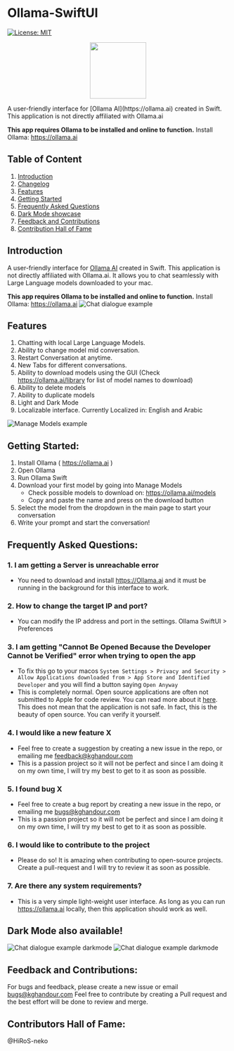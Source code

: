 # Ollama-SwiftUI
[![License: MIT](https://img.shields.io/badge/License-MIT-yellow.svg)](https://opensource.org/licenses/MIT)

<p align="center">
    <img src="assets/images/OllamaSwift.svg" width="128">
</p>
A user-friendly interface for [Ollama AI](https://ollama.ai) created in Swift. This application is not directly affiliated with Ollama.ai

**This app requires Ollama to be installed and online to function.** Install Ollama: https://ollama.ai

## Table of Content
1. [Introduction](#introduction)
2. [Changelog](CHANGELOG.md)
3. [Features](#features)
4. [Getting Started](#getting-started)
5. [Frequently Asked Questions](#frequently-asked-questions)
6. [Dark Mode showcase](#dark-mode-also-available)
7. [Feedback and Contributions](#feedback-and-contributions)
8. [Contribution Hall of Fame](#contributors-hall-of-fame)

## Introduction
A user-friendly interface for [Ollama AI](https://ollama.ai) created in Swift. This application is not directly affiliated with Ollama.ai. It allows you to chat seamlessly with Large Language models downloaded to your mac. 

**This app requires Ollama to be installed and online to function.** Install Ollama: https://ollama.ai
![Chat dialogue example](assets/images/LightMode1.png)


## Features
1. Chatting with local Large Language Models.
2. Ability to change model mid conversation.
3. Restart Conversation at anytime.
4. New Tabs for different conversations.
5. Ability to download models using the GUI (Check https://ollama.ai/library for list of model names to download)
6. Ability to delete models
7. Ability to duplicate models
8. Light and Dark Mode
9. Localizable interface. Currently Localized in: English and Arabic

![Manage Models example](assets/images/LightMode2.png)

## Getting Started:
1. Install Ollama ( https://ollama.ai )
2. Open Ollama
3. Run Ollama Swift
4. Download your first model by going into Manage Models
    - Check possible models to download on: https://ollama.ai/models
    - Copy and paste the name and press on the download button
5. Select the model from the dropdown in the main page to start your conversation
6. Write your prompt and start the conversation!

## Frequently Asked Questions:
### 1. I am getting a Server is unreachable error
- You need to download and install https://Ollama.ai and it must be running in the background for this interface to work.

### 2. How to change the target IP and port?
- You can modify the IP address and port in the settings. Ollama SwiftUI > Preferences

### 3. I am getting "Cannot Be Opened Because the Developer Cannot be Verified" error when trying to open the app
- To fix this go to your macos `System Settings > Privacy and Security > Allow Applications downloaded from > App Store and Identified Developer` and you will find a button saying `Open Anyway`
- This is completely normal. Open source applications are often not submitted to Apple for code review. You can read more about it [here](https://support.apple.com/en-gb/guide/mac-help/mh40616/mac). This does not mean that the application is not safe. In fact, this is the beauty of open source. You can verify it yourself. 

### 4. I would like a new feature X 
- Feel free to create a suggestion by creating a new issue in the repo, or emailing me feedback@kghandour.com 
- This is a passion project so it will not be perfect and since I am doing it on my own time, I will try my best to get to it as soon as possible.

### 5. I found bug X
- Feel free to create a bug report by creating a new issue in the repo, or emailing me bugs@kghandour.com 
- This is a passion project so it will not be perfect and since I am doing it on my own time, I will try my best to get to it as soon as possible.

### 6. I would like to contribute to the project
- Please do so! It is amazing when contributing to open-source projects. Create a pull-request and I will try to review it as soon as possible. 

### 7. Are there any system requirements?
- This is a very simple light-weight user interface. As long as you can run https://ollama.ai locally, then this application should work as well.


## Dark Mode also available!
![Chat dialogue example darkmode](assets/images/DarkMode1.png)
![Chat dialogue example darkmode](assets/images/DarkMode2.png)

## Feedback and Contributions:
For bugs and feedback, please create a new issue or email bugs@kghandour.com 
Feel free to contribute by creating a Pull request and the best effort will be done to review and merge.

## Contributors Hall of Fame:
@HiRoS-neko